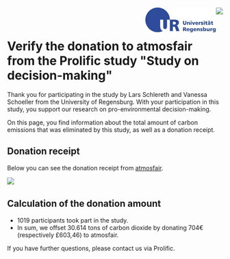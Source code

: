 
<img align="right" height="60" src="https://github.com/Vanessa-project/Study/raw/gh-pages/logo_uulm.png"> <img align="right"  height="58" src="https://github.com/Vanessa-project/Experiment/raw/gh-pages/logo_regensburg.jpg">


<br>
<br>

# Verify the donation to atmosfair from the Prolific study "Study on decision-making"


Thank you for participating in the study by Lars Schlereth and Vanessa Schoeller from the University of Regensburg. 
With your participation in this study, you support our research on pro-environmental decision-making.

On this page, you find information about the total amount of carbon emissions that was eliminated by this study, as well as a donation receipt.


## Donation receipt

Below you can see the donation receipt from <a target="_blank" rel="noopener noreferrer" href="https://www.atmosfair.de/en/">atmosfair</a>.

![](https://github.com/Vanessa-project/Study/raw/gh-pages/Screenshot%202021-06-02%2010.16.41%20(2).png)


## Calculation of the donation amount
 <ul>
  <li>1019 participants took part in the study.</li>
   <li>In sum, we offset 30.614 tons of carbon dioxide by donating 704€ (respectively £603,46) to atmosfair. </li>
</ul> 

  
If you have further questions, please contact us via Prolific.


